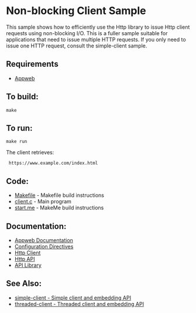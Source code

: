 Non-blocking Client Sample
===

This sample shows how to efficiently use the Http library to issue Http client requests using non-blocking I/O.
This is a fuller sample suitable for applications that need to issue multiple HTTP requests.
If you only need to issue one HTTP request, consult the simple-client sample.

Requirements
---
* [Appweb](https://www.embedthis.com/appweb/download.html)

To build:
---
    make

To run:
---
    make run

The client retrieves:

     https://www.example.com/index.html

Code:
---
* [Makefile](Makefile) - Makefile build instructions
* [client.c](client.c) - Main program
* [start.me](start.me) - MakeMe build instructions

Documentation:
---
* [Appweb Documentation](https://www.embedthis.com/appweb/doc/index.html)
* [Configuration Directives](https://www.embedthis.com/appweb/doc/users/configuration.html#directives)
* [Http Client](https://www.embedthis.com/appweb/doc/users/client.html)
* [Http API](https://www.embedthis.com/appweb/doc/api/http.html)
* [API Library](https://www.embedthis.com/appweb/doc/ref/native.html)

See Also:
---
* [simple-client - Simple client and embedding API](../simple-client/README.md)
* [threaded-client - Threaded client and embedding API](../threaded-client/README.md)
